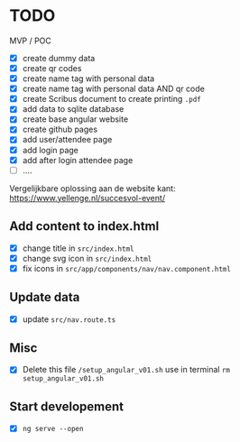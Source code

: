 # TODO

MVP / POC

- [x] create dummy data
- [x] create qr codes
- [x] create name tag with personal data
- [x] create name tag with personal data AND qr code
- [x] create Scribus document to create printing `.pdf`
- [x] add data to sqlite database
- [x] create base angular website
- [x] create github pages
- [x] add user/attendee page
- [x] add login page
- [x] add after login attendee page
- [ ] ....

Vergelijkbare oplossing aan de website kant: https://www.yellenge.nl/succesvol-event/

## Add content to index.html

- [x] change title in `src/index.html`
- [x] change svg icon in `src/index.html`
- [x] fix icons in `src/app/components/nav/nav.component.html`

## Update data

- [x] update `src/nav.route.ts`

## Misc

- [x] Delete this file `/setup_angular_v01.sh` use in terminal `rm setup_angular_v01.sh`

## Start developement

- [x] `ng serve --open`
